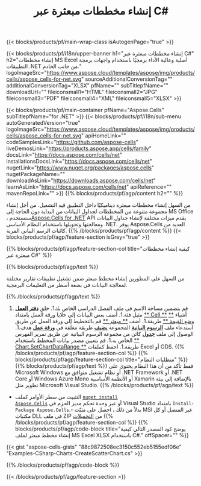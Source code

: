 ﻿---
title: إنشاء مخططات مبعثرة عبر C#
url: /ar/net/create-scatter-chart/
description: C# نموذج كود لإنشاء مخططات مبعثرة في Excel باستخدام .NET Library. استخدم هذا الرمز لإنشاء مخطط مبعثر إلى MS Excel داخل VB .NET أو Asp .NET أو أي تطبيق قائم على .NET.
---
{{< blocks/products/pf/main-wrap-class isAutogenPage="true" >}}

{{< blocks/products/pf/i18n/upper-banner h1="إنشاء مخططات مبعثرة عبر C#" h2="إنشاء مخططات MS Excel أصلية وعالية الأداء برمجيًا باستخدام واجهات برمجة التطبيقات .NET من جانب الخادم." logoImageSrc="https://www.aspose.cloud/templates/aspose/img/products/cells/aspose_cells-for-net.svg" sourceAdditionalConversionTag="" additionalConversionTag="XLSX" pfName="" subTitlepfName="" downloadUrl="" fileiconsmall1="HTML" fileiconsmall2="JPG" fileiconsmall3="PDF" fileiconsmall4="XML" fileiconsmall5="XLSX" >}}

{{< blocks/products/pf/main-container pfName="Aspose.Cells" subTitlepfName="for .NET" >}}
{{< blocks/products/pf/i18n/sub-menu autoGeneratedVersion="true" logoImageSrc="https://www.aspose.cloud/templates/aspose/img/products/cells/aspose_cells-for-net.svg" apiHomeLink="" codeSamplesLink="https://github.com/aspose-cells" liveDemosLink="https://products.aspose.app/cells/family" docsLink="https://docs.aspose.com/cells/net" installationsDocsLink="https://docs.aspose.com/cells/net" nugetLink="https://www.nuget.org/packages/aspose.cells" nugetPackageName="" downloadAsLink="https://downloads.aspose.com/cells/net" learnAsLink="https://docs.aspose.com/cells/net" apiReference="" mavenRepoLink="" >}}
{{% blocks/products/pf/agp/content h2="" %}}

من السهل إنشاء مخططات مبعثرة ديناميكيًا داخل التطبيق قيد التشغيل. من أجل إنشاء مجموعة متنوعة من المخططات لجداول البيانات من البداية دون الحاجة إلى MS Office ، سنستخدم[Aspose.Cells for .NET](https://products.aspose.com/cells/net)  API يقدم ميزات مختلفة لإنشاء جداول البيانات ومعالجتها وتحويلها باستخدام النظام الأساسي .NET. يوفر Aspose.Cells العديد من كائنات الرسم البياني المرنة.
{{% /blocks/products/pf/agp/content %}}
{{< blocks/products/pf/agp/feature-section isGrey="true" >}}

{{% blocks/products/pf/agp/feature-section-col title="كيفية إنشاء مخططات مبعثرة عبر C#" %}}

{{% blocks/products/pf/agp/text %}}

من السهل على المطورين إنشاء مخطط مبعثر ضمن تشغيل تطبيقات تقارير مختلفة لمعالجة البيانات في بضعة أسطر من التعليمات البرمجية.

{{% /blocks/products/pf/agp/text %}}

1. قم بتضمين مساحة الاسم في ملف الفصل الدراسي الخاص بك1. خلق [**دفتر العمل**](https://apireference.aspose.com/cells/net/aspose.cells/workbook) مثيل فئة.1. أضف بعض البيانات إلى خلايا ورقة العمل بامتداد [** Cell **](https://apireference.aspose.com/cells/net/aspose.cells/cell) أشياء [** وضع القيمة **](https://apireference.aspose.com/cells/net/aspose.cells/cell/methods/putvalue/index) طريقة.1. أضف [** مبعثر **](https://apireference.aspose.com/cells/net/aspose.cells.charts/charttype) قم بالتخطيط إلى ورقة العمل عن طريق استدعاء ملف [**الرسوم البيانية**](https://apireference.aspose.com/cells/net/aspose.cells.charts/chartcollection) المجموعة [**يضيف**](https://apireference.aspose.com/cells/net/aspose.cells.charts/chartcollection/methods/add) طريقة مغلفة في [**ورقة عمل**](https://apireference.aspose.com/cells/net/aspose.cells/worksheet) هدف.1. الوصول إلى ملف [**جدول**](https://apireference.aspose.com/cells/net/aspose.cells.charts/chart) كائن من مجموعة الرسوم البيانية عن طريق تمرير الفهرس الخاص به.1. قم بتعيين مصدر بيانات المخطط باستخدام [** Chart.SetChartDataRange **](https://https://apireference.aspose.com/cells/net/aspose.cells.charts/chart/methods/setchartdatarange) طريقة.1. احفظ كملفات Excel أو ODS.
{{% /blocks/products/pf/agp/feature-section-col %}}
{{% blocks/products/pf/agp/feature-section-col title="متطلبات النظام" %}}
{{% blocks/products/pf/agp/text %}}
فقط تأكد من أن هذا النظام يحتوي على Microsoft Windows أو نظام تشغيل متوافق مع .NET Framework أو .NET Core أو Windows Azure Mono أو الأنظمة الأساسية Xamarin بالإضافة إلى بيئة تطوير مثل Microsoft Visual Studio.
{{% /blocks/products/pf/agp/text %}}
- التثبيت من سطر الأوامر كملف <code><a href="https://downloads.aspose.com/cells/net">nuget install Aspose.Cells</a></code> أو عبر وحدة تحكم مدير الحزم في Visual Studio بامتداد <code>Install-Package Aspose.Cells</code>.- بدلاً من ذلك ، احصل على مثبّت MSI غير المتصل أو كل مكتبات DLL في ملف ZIP من <a href="https://downloads.aspose.com/cells/net">التحميلات</a>
{{% /blocks/products/pf/agp/feature-section-col %}}
{{% blocks/products/pf/agp/code-block title="يوضح كود المصدر التالي كيفية إنشاء مخطط مبعثر لملف MS Excel XLSX باستخدام C#." offSpacer="" %}}

{{< gist "aspose-cells-gists" "88c9872508ec3150c552eb5155edf06e" "Examples-CSharp-Charts-CreateScatterChart.cs" >}}

{{% /blocks/products/pf/agp/code-block %}}

{{< /blocks/products/pf/agp/feature-section >}}

<!-- aboutfile Starts -->